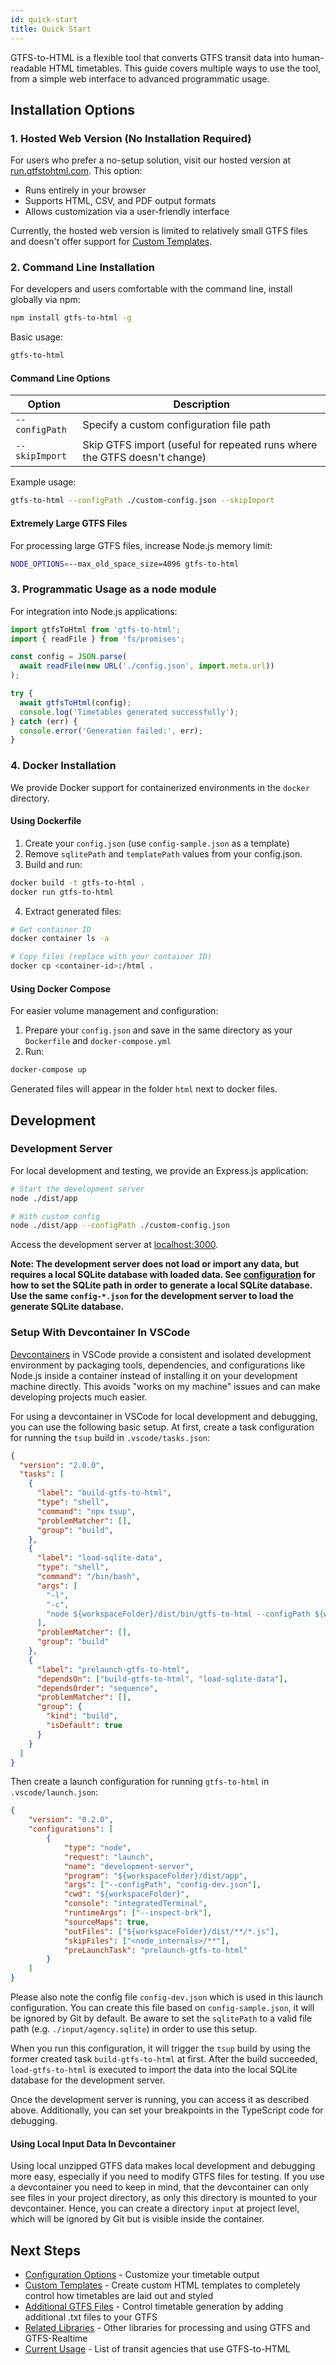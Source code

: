 ```yaml
---
id: quick-start
title: Quick Start
---
```


GTFS-to-HTML is a flexible tool that converts GTFS transit data into human-readable HTML timetables. This guide covers multiple ways to use the tool, from a simple web interface to advanced programmatic usage.

## Installation Options

### 1. Hosted Web Version (No Installation Required)

For users who prefer a no-setup solution, visit our hosted version at [run.gtfstohtml.com](https://run.gtfstohtml.com). This option:

- Runs entirely in your browser
- Supports HTML, CSV, and PDF output formats
- Allows customization via a user-friendly interface

Currently, the hosted web version is limited to relatively small GTFS files and doesn't offer support for [Custom Templates](/docs/custom-templates).

### 2. Command Line Installation

For developers and users comfortable with the command line, install globally via npm:

```bash
npm install gtfs-to-html -g
```

Basic usage:
```bash
gtfs-to-html
```

#### Command Line Options

| Option | Description |
|--------|-------------|
| `--configPath` | Specify a custom configuration file path |
| `--skipImport` | Skip GTFS import (useful for repeated runs where the GTFS doesn't change) |

Example usage:
```bash
gtfs-to-html --configPath ./custom-config.json --skipImport
```

#### Extremely Large GTFS Files

For processing large GTFS files, increase Node.js memory limit:
```bash
NODE_OPTIONS=--max_old_space_size=4096 gtfs-to-html
```

### 3. Programmatic Usage as a node module

For integration into Node.js applications:

```javascript
import gtfsToHtml from 'gtfs-to-html';
import { readFile } from 'fs/promises';

const config = JSON.parse(
  await readFile(new URL('./config.json', import.meta.url))
);

try {
  await gtfsToHtml(config);
  console.log('Timetables generated successfully');
} catch (err) {
  console.error('Generation failed:', err);
}
```

### 4. Docker Installation

We provide Docker support for containerized environments in the `docker` directory.

#### Using Dockerfile

1. Create your `config.json` (use `config-sample.json` as a template)
2. Remove  `sqlitePath` and `templatePath` values from your config.json.
3. Build and run:
```bash
docker build -t gtfs-to-html .
docker run gtfs-to-html
```

4. Extract generated files:
```bash
# Get container ID
docker container ls -a

# Copy files (replace with your container ID)
docker cp <container-id>:/html .
```

#### Using Docker Compose

For easier volume management and configuration:

1. Prepare your `config.json` and save in the same directory as your `Dockerfile` and `docker-compose.yml`
2. Run:
```bash
docker-compose up
```

Generated files will appear in the folder `html` next to docker files.

## Development

### Development Server

For local development and testing, we provide an Express.js application:

```bash
# Start the development server
node ./dist/app

# With custom config
node ./dist/app --configPath ./custom-config.json
```

Access the development server at [localhost:3000](http://localhost:3000).

__Note: The development server does not load or import any data, but requires a local SQLite database with loaded data. See [configuration](configuration.md) for how to set the SQLite path in order to generate a local SQLite database. Use the same `config-*.json` for the development server to load the generate SQLite database.__

### Setup With Devcontainer In VSCode

[Devcontainers](https://code.visualstudio.com/docs/devcontainers/containers) in VSCode provide a consistent and isolated development environment by packaging tools, dependencies, and configurations like Node.js inside a container instead of installing it on your development machine directly. This avoids "works on my machine" issues and can make developing projects much easier.

For using a devcontainer in VSCode for local development and debugging, you can use the following basic setup. At first, create a task configuration for running the `tsup` build in `.vscode/tasks.json`:

```json
{
  "version": "2.0.0",
  "tasks": [
    {
      "label": "build-gtfs-to-html",
      "type": "shell",
      "command": "npx tsup",
      "problemMatcher": [],
      "group": "build",
    },
    {
      "label": "load-sqlite-data",
      "type": "shell",
      "command": "/bin/bash",
      "args": [
        "-l",
        "-c",
        "node ${workspaceFolder}/dist/bin/gtfs-to-html --configPath ${workspaceFolder}/config-dev.json"
      ],
      "problemMatcher": [],
      "group": "build"
    },
    {
      "label": "prelaunch-gtfs-to-html",
      "dependsOn": ["build-gtfs-to-html", "load-sqlite-data"],
      "dependsOrder": "sequence",
      "problemMatcher": [],
      "group": {
        "kind": "build",
        "isDefault": true
      }
    }
  ]
}
```

Then create a launch configuration for running `gtfs-to-html` in `.vscode/launch.json`:

```json
{
    "version": "0.2.0",
    "configurations": [
        {
            "type": "node",
            "request": "launch",
            "name": "development-server",
            "program": "${workspaceFolder}/dist/app",
            "args": ["--configPath", "config-dev.json"],
            "cwd": "${workspaceFolder}",
            "console": "integratedTerminal",
            "runtimeArgs": ["--inspect-brk"],
            "sourceMaps": true,
            "outFiles": ["${workspaceFolder}/dist/**/*.js"],
            "skipFiles": ["<node_internals>/**"],
            "preLaunchTask": "prelaunch-gtfs-to-html"
        }
    ]
}
```

Please also note the config file `config-dev.json` which is used in this launch configuration. You can create this file based on `config-sample.json`, it will be ignored by Git by default. Be aware to set the `sqlitePath` to a valid file path (e.g. `./input/agency.sqlite`) in order to use this setup.

When you run this configuration, it will trigger the `tsup` build by using the former created task `build-gtfs-to-html` at first. After the build succeeded, `load-gtfs-to-html` is executed to import the data into the local SQLite database for the development server.

Once the development server is running, you can access it as described above. Additionally, you can set your breakpoints in the TypeScript code for debugging.

#### Using Local Input Data In Devcontainer

Using local unzipped GTFS data makes local development and debugging more easy, especially if you need to modify GTFS files for testing. If you use a devcontainer you need to keep in mind, that the devcontainer can only see files in your project directory, as only this directory is mounted to your devcontainer. Hence, you can create a directory `input` at project level, which will be ignored by Git but is visible inside the container.

## Next Steps

- [Configuration Options](/docs/configuration) - Customize your timetable output
- [Custom Templates](/docs/custom-templates) - Create custom HTML templates to completely control how timetables are laid out and styled
- [Additional GTFS Files](/docs/additional-files) - Control timetable generation by adding additional .txt files to your GTFS
- [Related Libraries](/docs/related-libraries) - Other libraries for processing and using GTFS and GTFS-Realtime
- [Current Usage](/docs/current-usage) - List of transit agencies that use GTFS-to-HTML

